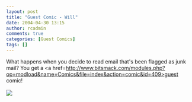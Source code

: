 ```yaml
---
layout: post
title: "Guest Comic - Will"
date: 2004-04-30 13:15
author: rcadmin
comments: true
categories: [Guest Comics]
tags: []
---
```

What happens when you decide to read email that's been flagged as junk mail? You get a <a href=http://www.bitsmack.com/modules.php?op=modload&name=Comics&file=index&action=comic&id=409>guest comic!</a><br /><br /><!--more--><img src='http://dl.bitsmack.com/comics/20040430.jpg'   />
